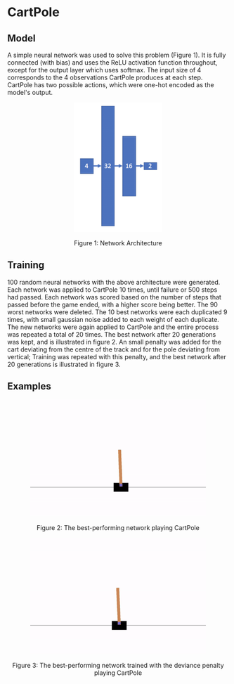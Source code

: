 # CartPole

## Model

A simple neural network was used to solve this problem (Figure 1). It is fully connected (with bias) 
and uses the ReLU activation function throughout, except for the output layer which uses softmax. 
The input size of 4 corresponds to the 4 observations CartPole produces at each step. 
CartPole has two possible actions, which were one-hot encoded as the model's output.

<p align="center">
  <img src="https://raw.githubusercontent.com/ConorLazarou/ai-gym/master/evolution/cart_pole/examples/network.png" width="200">
</p>
<p align="center">
  Figure 1: Network Architecture
</p>

## Training
100 random neural networks with the above architecture were generated. 
Each network was applied to CartPole 10 times, until failure or 500 steps had passed.
Each network was scored based on the number of steps that passed before the game ended, with a higher score being better.
The 90 worst networks were deleted.
The 10 best networks were each duplicated 9 times, with small gaussian noise added to each weight of each duplicate.
The new networks were again applied to CartPole and the entire process was repeated a total of 20 times.
The best network after 20 generations was kept, and is illustrated in figure 2.
An small penalty was added for the cart deviating from the centre of the track and for the pole deviating from vertical;
Training was repeated with this penalty, and the best network after 20 generations is illustrated in figure 3.

## Examples
<p align="center">
  <img src="https://raw.githubusercontent.com/ConorLazarou/ai-gym/master/evolution/cart_pole/examples/default.gif" width="400">
</p>
<p align="center">
  Figure 2: The best-performing network playing CartPole
</p>

<p align="center">
  <img src="https://raw.githubusercontent.com/ConorLazarou/ai-gym/master/evolution/cart_pole/examples/stability.gif" width="400">
</p>
<p align="center">
  Figure 3: The best-performing network trained with the deviance penalty playing CartPole
</p>
